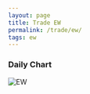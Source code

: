 ```yaml
---
layout: page
title: Trade EW
permalink: /trade/ew/
tags: ew
---
```


### Daily Chart

![EW](http://www.marketwatch.com/kaavio.Webhost/charts/big.chart?nosettings=1&symb=EW&uf=7168&type=4&size=3&sid=10658790&style=1013&freq=1&time=8&ma=6&maval=20,50,200&lf=4&lf2=0&lf3=0&height=510&width=720&mocktick=1)

